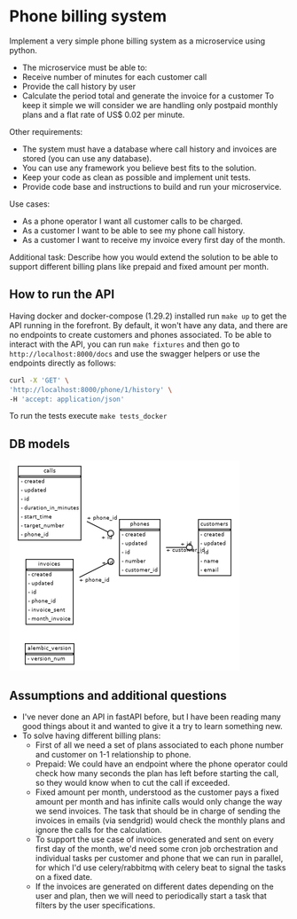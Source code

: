 # Phone billing system

Implement a very simple phone billing system as a microservice using python.
- The microservice must be able to:
- Receive number of minutes for each customer call
- Provide the call history by user
- Calculate the period total and generate the invoice for a customer
To keep it simple we will consider we are handling only postpaid monthly plans and a flat rate of US$
0.02 per minute.

Other requirements:
- The system must have a database where call history and invoices are stored (you can use any
database).
- You can use any framework you believe best fits to the solution.
- Keep your code as clean as possible and implement unit tests.
- Provide code base and instructions to build and run your microservice.

Use cases:
- As a phone operator I want all customer calls to be charged.
- As a customer I want to be able to see my phone call history.
- As a customer I want to receive my invoice every first day of the month.

Additional task:
Describe how you would extend the solution to be able to support different billing plans like prepaid and
fixed amount per month.

## How to run the API

Having docker and docker-compose (1.29.2) installed run `make up` to get the API running in the forefront.
By default, it won't have any data, and there are no endpoints to create customers and phones associated.
To be able to interact with the API, you can run `make fixtures` and then go to `http://localhost:8000/docs` and use
the swagger helpers or use the endpoints directly as follows:

```bash 
curl -X 'GET' \
'http://localhost:8000/phone/1/history' \
-H 'accept: application/json'
```

To run the tests execute `make tests_docker`

## DB models

![DB entity-relation diagram](./bin/db_entities.png)

## Assumptions and additional questions 
- I've never done an API in fastAPI before, but I have been reading many good things about it and wanted to give it a try to learn something new. 
- To solve having different billing plans:
  - First of all we need a set of plans associated to each phone number and customer on 1-1 relationship to phone.
  - Prepaid: We could have an endpoint where the phone operator could check how many seconds the plan has left before starting the call, so they would know when to cut the call if exceeded.
  - Fixed amount per month, understood as the customer pays a fixed amount per month and has infinite calls would only change the way we send invoices. The task that should be in charge of sending the invoices in emails (via sendgrid) would check the monthly plans and ignore the calls for the calculation.
  - To support the use case of invoices generated and sent on every first day of the month, we'd need some cron job orchestration and individual tasks per customer and phone that we can run in parallel, for which I'd use celery/rabbitmq with celery beat to signal the tasks on a fixed date.
  - If the invoices are generated on different dates depending on the user and plan, then we will need to periodically start a task that filters by the user specifications.